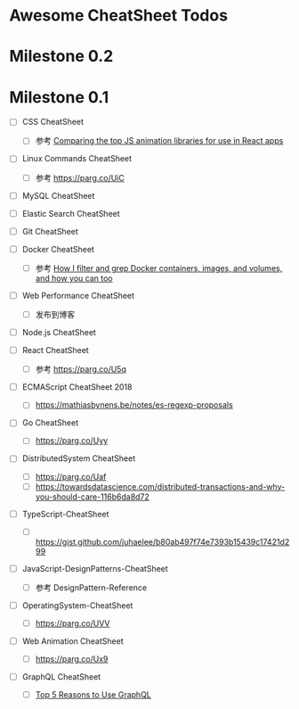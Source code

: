 # Awesome CheatSheet Todos

# Milestone 0.2

# Milestone 0.1

- [ ] CSS CheatSheet
  - [ ] 参考 [Comparing the top JS animation libraries for use in React apps](https://parg.co/Ux9)

- [ ] Linux Commands CheatSheet
  - [ ] 参考 https://parg.co/UiC
  
- [ ] MySQL CheatSheet

- [ ] Elastic Search CheatSheet

- [ ] Git CheatSheet

- [ ] Docker CheatSheet
  - [ ] 参考 [How I filter and grep Docker containers, images, and volumes, and how you can too](https://parg.co/Uxy)

- [ ] Web Performance CheatSheet
  - [ ] 发布到博客
  
- [ ] Node.js CheatSheet

- [ ] React CheatSheet
  - [ ] 参考 https://parg.co/U5q
  
- [ ] ECMAScript CheatSheet 2018 
  - [ ] https://mathiasbynens.be/notes/es-regexp-proposals
  
- [ ] Go CheatSheet
  - [ ]  https://parg.co/Uyy

- [ ] DistributedSystem CheatSheet
  - [ ] https://parg.co/Uaf 
  - [ ] https://towardsdatascience.com/distributed-transactions-and-why-you-should-care-116b6da8d72

- [ ] TypeScript-CheatSheet
  - [ ] https://gist.github.com/juhaelee/b80ab497f74e7393b15439c17421d299
  
- [ ] JavaScript-DesignPatterns-CheatSheet
  - [ ] 参考 DesignPattern-Reference
  
- [ ] OperatingSystem-CheatSheet
  - [ ] https://parg.co/UVV

- [ ] Web Animation CheatSheet
  - [ ] https://parg.co/Ux9

- [ ] GraphQL CheatSheet
  - [ ] [Top 5 Reasons to Use GraphQL](https://blog.graph.cool/top-5-reasons-to-use-graphql-b60cfa683511)

